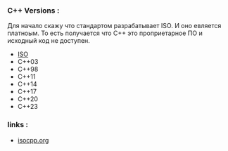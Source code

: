 ### C++ Versions :
Для начало скажу что стандартом разрабатывает ISO. И оно евляется платноым. То есть получается что C++ это проприетарное ПО и исходный код не доступен. 

* [ISO](ISO.md)
* C++03
* C++98
* C++11
* C++14
* C++17
* C++20
* C++23

### links :

* [isocpp.org](https://isocpp.org/std/status)
